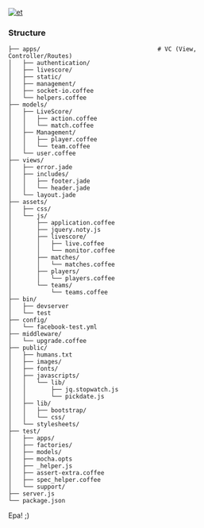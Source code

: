 [![et](https://github.com/esbanarango/LiveThrow/blob/master/Docs./lg.png?raw=true)](http://livethrow.herokuapp.com/)

### Structure


    ├── apps/                                 # VC (View, Controller/Routes)
    │   ├── authentication/
    │   ├── livescore/
    │   ├── static/
    │   ├── management/
    │   ├── socket-io.coffee
    │   └── helpers.coffee
    ├── models/
    │   ├── LiveScore/
    │   │   ├── action.coffee
    │   │   └── match.coffee
    │   ├── Management/
    │   │   ├── player.coffee
    │   │   └── team.coffee
    │   └── user.coffee
    ├── views/
    │   ├── error.jade
    │   ├── includes/
    │   │   ├── footer.jade
    │   │   └── header.jade
    │   └── layout.jade
    ├── assets/
    │   ├── css/
    │   └── js/
    │       ├── application.coffee
    │       ├── jquery.noty.js
    │       ├── livescore/
    │       │   ├── live.coffee
    │       │   └── monitor.coffee
    │       ├── matches/
    │       │   └── matches.coffee
    │       ├── players/
    │       │   └── players.coffee
    │       └── teams/
    │           └── teams.coffee
    ├── bin/
    │   ├── devserver
    │   └── test
    ├── config/
    │   └── facebook-test.yml
    ├── middleware/
    │   └── upgrade.coffee
    ├── public/
    │   ├── humans.txt
    │   ├── images/
    │   ├── fonts/
    │   ├── javascripts/
    │   │   └── lib/
    │   │       ├── jq.stopwatch.js
    │   │       └── pickdate.js
    │   ├── lib/
    │   │   ├── bootstrap/
    │   │   └── css/
    │   └── stylesheets/
    ├── test/
    │   ├── apps/
    │   ├── factories/
    │   ├── models/
    │   ├── mocha.opts
    │   ├── _helper.js
    │   ├── assert-extra.coffee
    │   ├── spec_helper.coffee
    │   └── support/
    ├── server.js
    └── package.json

Epa! ;)
